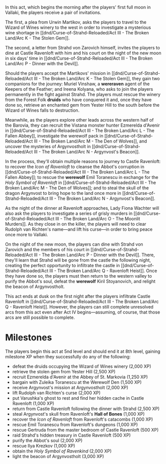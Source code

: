 In this act, which begins the morning after the players' first full moon in Vallaki, the players receive a pair of invitations.

The first, a plea from Urwin Martikov, asks the players to travel to the Wizard of Wines winery to the west in order to investigate a mysterious wine shortage in [[dnd/Curse-of-Strahd-Reloaded/Act III - The Broken Land/Arc K - The Stolen Gem]].

The second, a letter from Strahd von Zarovich himself, invites the players to dine at Castle Ravenloft with him and his court on the night of the new moon in six days' time in [[dnd/Curse-of-Strahd-Reloaded/Act III - The Broken Land/Arc P - Dinner with the Devil]].

Should the players accept the Martikovs' mission in [[dnd/Curse-of-Strahd-Reloaded/Act III - The Broken Land/Arc K - The Stolen Gem]], they gain two companions for the journey: Muriel Vinshaw, a **wereraven** agent of the Keepers of the Feather; and Ireena Kolyana, who asks to join the players permanently in the fight against Strahd. The players must rescue the winery from the Forest Folk **druids** who have conquered it and, once they have done so, retrieve an enchanted gem from Yester Hill to the south before the Wizard of Wines falls to destruction.

Meanwhile, as the players explore other leads across the western half of the Barovia, they can recruit the Vistana monster hunter Ezmerelda d'Avenir in [[dnd/Curse-of-Strahd-Reloaded/Act III - The Broken Land/Arc L - The Fallen Abbey]], investigate the werewolf pack in [[dnd/Curse-of-Strahd-Reloaded/Act III - The Broken Land/Arc M - The Den of Wolves]], and uncover the mysteries of Argynvostholt in [[dnd/Curse-of-Strahd-Reloaded/Act III - The Broken Land/Arc N - Argynvost's Beacon]].

In the process, they'll obtain multiple reasons to journey to Castle Ravenloft: to recover the *Icon of Ravenloft* to cleanse the Abbot's corruption in [[dnd/Curse-of-Strahd-Reloaded/Act III - The Broken Land/Arc L - The Fallen Abbey]]; to rescue the **werewolf** Emil Toranescu in exchange for the *Holy Symbol of Ravenloft* in [[dnd/Curse-of-Strahd-Reloaded/Act III - The Broken Land/Arc M - The Den of Wolves]]; and to steal the skull of the dragon Argynvost to bring hope to the land once more in [[dnd/Curse-of-Strahd-Reloaded/Act III - The Broken Land/Arc N - Argynvost's Beacon]].

As the night of the dinner at Ravenloft approaches, Lady Fiona Wachter will also ask the players to investigate a series of grisly murders in [[dnd/Curse-of-Strahd-Reloaded/Act III - The Broken Land/Arc O - The Moonlit Murders]]. As they close in on the killer, the players will need to clear Rudolph van Richten's name—and lift his curse—in order to bring peace once more to Vallaki.

On the night of the new moon, the players can dine with Strahd von Zarovich and the members of his court in [[dnd/Curse-of-Strahd-Reloaded/Act III - The Broken Land/Arc P - Dinner with the Devil]]. There, they'll learn that Strahd will be gone from the castle the following night, creating the perfect opportunity to infiltrate the castle in [[dnd/Curse-of-Strahd-Reloaded/Act III - The Broken Land/Arc Q - Ravenloft Heist]]. Once they have done so, the players must then return to the western valley to purify the Abbot's soul, defeat the **werewolf** Kiril Stoyanovich, and relight the beacon of Argynvostholt.

This act ends at dusk on the first night after the players infiltrate Castle Ravenloft in [[dnd/Curse-of-Strahd-Reloaded/Act III - The Broken Land/Arc Q - Ravenloft Heist]]. However, the players can still complete unresolved arcs from this act even after Act IV begins—assuming, of course, that those arcs are still possible to complete.

# Milestones
The players begin this act at 5nd level and should end it at 8th level, gaining milestone XP when they successfully do any of the following:

* defeat the druids occupying the Wizard of Wines winery (2,000 XP)
* retrieve the stolen gem from Yester Hill (2,500 XP)
* recruit Ezmerelda d'Avenir at the Abbey of St. Markovia (1,250 XP)
* bargain with Zuleika Toranescu at the Werewolf Den (1,500 XP)
* receive Argynvost's mission at Argynvostholt (2,000 XP)
* lift Rudolph van Richten's curse (2,000 XP)
* put Varushka's ghost to rest and find her hidden cache in Castle Ravenloft (1,000 XP)
* return from Castle Ravenloft following the dinner with Strahd (2,500 XP)
* steal Argynvost's skull from Ravenloft's **Hall of Bones** (1,000 XP)
* recover the *Icon of Ravenloft* from Ravenloft's catacombs (1,000 XP)
* rescue Emil Toranescu from Ravenloft's dungeons (1,000 XP)
* rescue Gertruda from the master bedroom of Castle Ravenloft (500 XP)
* raid Strahd's hidden treasury in Castle Ravenloft (500 XP)
* purify the Abbot's soul (2,000 XP)
* rescue Ilya Krezkov (1,000 XP)
* obtain the *Holy Symbol of Ravenkind* (2,000 XP)
* light the beacon of Argynvostholt (3,000 XP)
